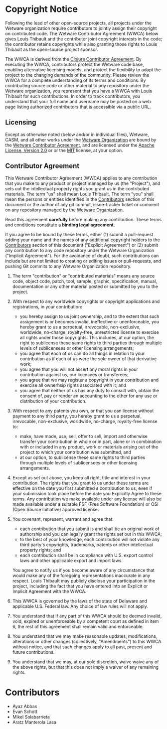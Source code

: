 # Copyright Notice

Following the lead of other open-source projects, all projects under
the Wetware organization require contributors to jointly assign their
copyright on contributed code.  The Wetware Contributor Agreement (WWCA) below gives
Louis Thibault and the contributor joint copyright interests in the code;
the contributor retains copyrights while also granting those rights to
Louis Thibault as the open-source project sponsor.

The WWCA is derived from the [Clojure Contributor Agreement](https://clojure.org/dev/contributor_agreement).
By executing the WWCA, contributors protect the Wetware code base, enabling alternative licensing models,
and protect the flexibility to adapt the project to the changing demands of the community.  Please review
the WWCA for a complete understanding of its terms and conditions.  By contributing source code or other material
to any repository under the Wetware organization, you represent that you have a WWCA with Louis Thibault for such contributions.
In order to track contributors, you understand that your full name and username may be posted on a web page listing
authorized contributors that is accessible via a public URL.

## Licensing

Except as otherwise noted (below and/or in individual files), Wetware, CASM, and all other
works under the [Wetware Organization](https://github.com/wetware) are bound by the
[Wetware Contributor Agreement](#contributor-agreement), and are licensed under the [Apache License, Version 2.0](http://www.apache.org/licenses/LICENSE-2.0)
or  or the [MIT](http://opensource.org/licenses/MIT) license, at your option.

## Contributor Agreement

This Wetware Contributor Agreement (WWCA) applies to any contribution that you make to any product or project managed by us (the "Project"),
and sets out the intellectual property rights you grant us in the contributed materials.  The term "us" shall mean Louis Thibault.
The term "you" shall mean the persons or entities identified in the [Contributors](#contributors) section of this document or the author of any git commit,
issue-tracker ticket or comment on any repository managed by the [Wetware Organization](http://github.com/wetware).

Read this agreement **carefully** before making any contribution.  These terms and conditions constitute a **binding legal agreement**.

If you agree to be bound by these terms, either (1) submit a pull-request adding your name and the names of any additional copyright holders
to the [Contributors](#contributors) section of this document ("Explicit Agreement") or (2) submit any contribution to any code repository under the Wetware Organization ("Implicit Agreement").
For the avoidance of doubt, such contributions can include but are not limited to creating or editing issues or pull-requests, and pushing Git commits
to any Wetware Organization repository.

1. The term "contribution" or "contributed materials" means any source code, object code, patch, tool, sample, graphic, specification, manual, documentation
or any other material posted or submitted by you to the project.

2. With respect to any worldwide copyrights or copyright applications and registrations, in your contribution:

    - you hereby assign to us joint ownership, and to the extent that such assignment is or becomes invalid, ineffective or unenforceable, you hereby grant to us
    a perpetual, irrevocable, non-exclusive, worldwide, no-charge, royalty-free, unrestricted license to exercise all rights under those copyrights.  This
    includes, at our option, the right to sublicense these same rights to third parties through multiple levels of sublicensees or other licensing arrangements;
    - you agree that each of us can do all things in relation to your contribution as if each of us were the sole owner of that derivative work;
    - you agree that you will not assert any moral rights in your contribution against us, our licensees or transferees;
    - you agree that we may register a copyright in your contribution and exercise all ownerhsip rights associated with it; and
    - you agree that neither of us has any duty to consult with, obtain the consent of, pay or render an accounting to the other for any use or distribution of your
    contribution.

3. With respect to any patents you own, or that you can license without payment to any third party, you hereby grant to us a perpetual, irrevocable, non-exclusive,
worldwide, no-charge, royalty-free license to:

    - make, have made, use, sell, offer to sell, import and otherwise transfer your contribution in whole or in part, alone or in combination with or included in
    any product, work or materials arising out of the project to which your contribution was submitted, and
    - at our option, to sublicense these same rights to third parties through multiple levels of sublicensees or other licensing arrangements.

4. Except as set out above, you keep all right, title and interest in your contribution.  The rights that you grant to us under these terms are effective on the date
you first submitted a contribution to us, even if your submission took place before the date you Explicitly Agree to these terms.  Any contribution we make available
under any license will also be made available under a suitable FSF (Free Software Foundation) or OSI (Open Source Initiative) approved license.

5. You covenant, represent, warrant and agree that:

    - each contribution that you submit is and shall be an original work of authorship and you can legally grant the rights set out in this WWCA;
    - to the best of your knowledge, each contribution will not violate any third party's copyrights, trademarks, patents or other intellectual property rights; and
    - each contribution shall be in compliance with U.S. export control laws and other applicable export and import laws.
  
    You agree to notify us if you become aware of any circumstance that would make any of the foregoing representations inaccurate in any respect.
    Louis Thibault may publicly disclose your participation in the project, including the fact that you have entered into an Explicit or Implicit Agreement with the WWCA.

6. This WWCA is governed by the laws of the state of Delaware and applicable U.S. Federal law.  Any choice of law rules will not apply.

7. You understand that if any part of this WWCA should be deemed invalid, void, expired or unenforceable by a competent court as defined in item 6, the rest of 
this agreement shall remain valid and enforceable.

9. You understand that we may make reasonable updates, modifications, alterations or other changes (collectively, "Amendments") to this WWCA without notice, and that such changes apply to all past, present and future contributions.

10. You understand that we may, at our sole discretion, waive waive any of the above rights, but that this does not imply a waiver of any remaining rights.

# Contributors

- Ayaz Abbas
- Evan Schott
- Mikel Solabarrieta
- Aratz Manterola Lasa
